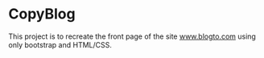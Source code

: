 # CopyBlog

This project is to recreate the front page of the site www.blogto.com using only bootstrap and HTML/CSS.
